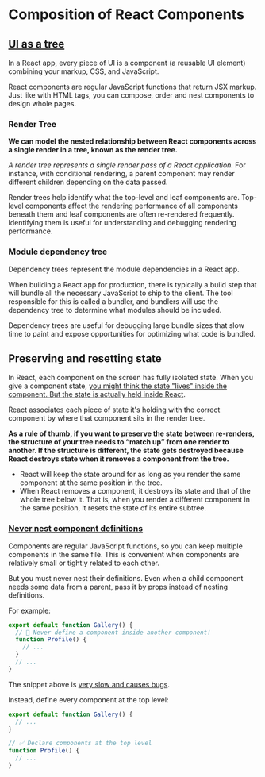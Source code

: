 # Composition of React Components

## [UI as a tree](https://react.dev/learn/understanding-your-ui-as-a-tree)

In a React app, every piece of UI is a component (a reusable UI element) combining your markup, CSS, and JavaScript.

React components are regular JavaScript functions that return JSX markup. Just like with HTML tags, you can compose, order and nest components to design whole pages.

### Render Tree

**We can model the nested relationship between React components across a single render in a tree, known as the render tree.**

_A render tree represents a single render pass of a React application._ For instance, with conditional rendering, a parent component may render different children depending on the data passed.

Render trees help identify what the top-level and leaf components are. Top-level components affect the rendering performance of all components beneath them and leaf components are often re-rendered frequently. Identifying them is useful for understanding and debugging rendering performance.

### Module dependency tree

Dependency trees represent the module dependencies in a React app.

When building a React app for production, there is typically a build step that will bundle all the necessary JavaScript to ship to the client. The tool responsible for this is called a bundler, and bundlers will use the dependency tree to determine what modules should be included.

Dependency trees are useful for debugging large bundle sizes that slow time to paint and expose opportunities for optimizing what code is bundled.

## Preserving and resetting state

In React, each component on the screen has fully isolated state. When you give a component state, [you might think the state "lives" inside the component. But the state is actually held inside React](https://react.dev/learn/preserving-and-resetting-state).

React associates each piece of state it's holding with the correct component by where that component sits in the render tree.

**As a rule of thumb, if you want to preserve the state between re-renders, the structure of your tree needs to “match up” from one render to another. If the structure is different, the state gets destroyed because React destroys state when it removes a component from the tree.**

- React will keep the state around for as long as you render the same component at the same position in the tree.
- When React removes a component, it destroys its state and that of the whole tree below it. That is, when you render a different component in the same position, it resets the state of its entire subtree.

### [Never nest component definitions](https://react.dev/learn/your-first-component#nesting-and-organizing-components)

Components are regular JavaScript functions, so you can keep multiple components in the same file. This is convenient when components are relatively small or tightly related to each other.

But you must never nest their definitions. Even when a child component needs some data from a parent, pass it by props instead of nesting definitions.

For example:

```jsx
export default function Gallery() {
  // 🔴 Never define a component inside another component!
  function Profile() {
    // ...
  }
  // ...
}
```

The snippet above is [very slow and causes bugs](https://react.dev/learn/preserving-and-resetting-state#different-components-at-the-same-position-reset-state).

Instead, define every component at the top level:

```jsx
export default function Gallery() {
  // ...
}

// ✅ Declare components at the top level
function Profile() {
  // ...
}
```
